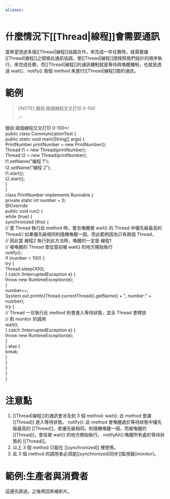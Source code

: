 ```yaml
---
aliases:
---
```


# 什麼情況下[[Thread|線程]]會需要通訊
當希望透過多個[[Thread|線程]]協調合作，來完成一件任務時，就需要讓[[Thread|線程]]之間彼此通訊協調，使[[Thread|線程]]間按照我們設計的順序執行，來完成任務，而[[Thread|線程]]的通訊機制就是等待與喚醒機制，也就是透過 wait()、notify() 兩個 method 來進行[[Thread|線程]]間的通訊。
# 範例
>[!NOTE] 題目:兩個線程交叉打印 0-100
>```java
>/*  
題目:兩個線程交叉打印 0-100*/  
public class CommunicationTest {  
public static void main(String[] args) {  
PrintNumber printNumber = new PrintNumber();  
Thread t1 = new Thread(printNumber);  
Thread t2 = new Thread(printNumber);  
t1.setName("線程 1");  
t2.setName("線程 2");  
t1.start();  
t2.start();  
}  
}  
class PrintNumber implements Runnable {  
private static int number = 0;  
@Override  
public void run() {  
while (true) {  
synchronized (this) {  
// 當 Thread 執行此 method 時，會去喚醒被 wait() 的 Thread 中優先級最高的 Thread// 如果優先級相同則隨機喚醒一個，而此範例因為只有兩個 Thread，  
// 因此當 線程2 執行到此方法時，喚醒的一定是 線程1  
// 被喚醒的 Thread 會從當初被 wait() 的地方開始執行  
notify();  
if (number < 100) {  
try {  
Thread.sleep(100);  
} catch (InterruptedException e) {  
throw new RuntimeException(e);  
}  
number++;  
System.out.println(Thread.currentThread().getName() + ", number:" + number);  
try {  
// Thread 一旦執行此 method 則會進入等待狀態，並且 Thread 會釋放  
// 對 monitor 的調用  
wait();  
} catch (InterruptedException e) {  
throw new RuntimeException(e);  
}  
} else {  
break;  
}  
}  
}  
}  
}
# 注意點
1. [[Thread|線程]]的通訊會涉及到 3 個 method:
	wait(): 此 method 會讓 [[Thread]] 進入等待狀態。
	notify(): 此 method 會喚醒處於等待狀態中優先級最高的 [[Thread]]，若優先級相同，則隨機喚醒一個，而被喚醒的 [[Thread]]，會從被 wait() 的地方開始執行。
	notifyAll():喚醒所有處於等待狀態的 [[Thread]]。
2. 以上 3 個 method 只能在 [[synchronized]] 裡使用。
3. 此 3 個 method 的調用者必須是[[synchronized|同步]]監視器(monitor)。

# 範例:生產者與消費者
這邊先跳過，之後再回來補影片。